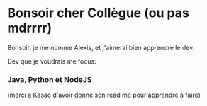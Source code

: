 # Bonsoir cher Collègue (ou pas mdrrrr) 

Bonsoir, je me nomme Alexis, et j'aimerai bien apprendre le dev.

Dev que je voudrais me focus: 
### Java, Python et NodeJS

(merci a Kasac d'avoir donné son read me pour apprendre à faire)
